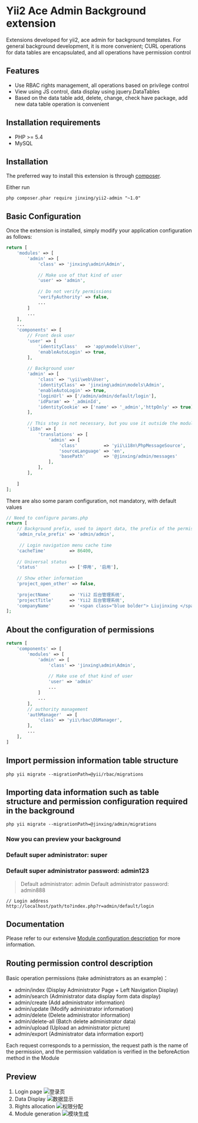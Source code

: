 Yii2 Ace Admin Background extension
=======================

Extensions developed for yii2, ace admin for background templates. For general background development, it is more convenient; CURL operations for data tables are encapsulated, and all operations have permission control

## Features
* Use RBAC rights management, all operations based on privilege control
* View using JS control, data display using jquery.DataTables
* Based on the data table add, delete, change, check have package, add new data table operation is convenient
## Installation requirements
* PHP >= 5.4
* MySQL

## Installation

The preferred way to install this extension is through [composer](http://getcomposer.org/download/).

Either run
```
php composer.phar require jinxing/yii2-admin "~1.0"
```

Basic Configuration
-------------------

Once the extension is installed, simply modify your application configuration as follows:

```php
return [
    'modules' => [
        'admin' => [
            'class' => 'jinxing\admin\Admin',
            
            // Make use of that kind of user
            'user' => 'admin',
            
            // Do not verify permissions
            'verifyAuthority' => false,
            ...
        ]
        ...
    ],
    ...
    'components' => [
        // Front desk user
        'user' => [
            'identityClass'   => 'app\models\User',
            'enableAutoLogin' => true,
        ],
        
        // Background user
        'admin' => [
            'class' => '\yii\web\User',
            'identityClass' => 'jinxing\admin\models\Admin',
            'enableAutoLogin' => true,
            'loginUrl' => ['/admin/admin/default/login'],
            'idParam' => '_adminId',
            'identityCookie' => ['name' => '_admin','httpOnly' => true],
        ],
        
        // This step is not necessary, but you use it outside the module. The controller, view in the module must be added!
        'i18n' => [
            'translations' => [
                'admin' => [
                    'class'          => 'yii\i18n\PhpMessageSource',
                    'sourceLanguage' => 'en',
                    'basePath'       => '@jinxing/admin/messages'
                ],
            ],
        ],
                
    ]
];
```

There are also some param configuration, not mandatory, with default values

```php
// Need to configure params.php
return [
    // Background prefix, used to import data, the prefix of the permission name; currently there is no good solution, all use this configuration item
    'admin_rule_prefix' => 'admin/admin', 
    
     // Login navigation menu cache time
    'cacheTime'         => 86400,    
    
    // Universal status                       
    'status'            => ['停用', '启用'],
    
    // Show other information
    'project_open_other' => false,
               
    'projectName'       => 'Yii2 后台管理系统',              
    'projectTitle'      => 'Yii2 后台管理系统',
    'companyName'       => '<span class="blue bolder"> Liujinxing </span> Yii2 Admin 项目 &copy; 2016-2018',  
];
```

About the configuration of permissions
------------------------------------------
```php
return [
    'components' => [
        'modules' => [
            'admin' => [
                'class' => 'jinxing\admin\Admin',
                
                // Make use of that kind of user
                'user' => 'admin'
                ...
            ]
            ...
        ],
        // authority management
        'authManager'  => [
            'class' => 'yii\rbac\DbManager',
        ],
        ...
    ],
]
```

## Import permission information table structure
```
php yii migrate --migrationPath=@yii/rbac/migrations
```

## Importing data information such as table structure and permission configuration required in the background
```
php yii migrate --migrationPath=@jinxing/admin/migrations
```

### Now you can preview your background
### Default super administrator: super
### Default super administrator password: admin123
> Default administrator: admin 
Default administrator password: admin888
```
// Login address
http://localhost/path/to?index.php?r=admin/default/login
```

## Documentation

Please refer to our extensive [Module configuration description](https://github.com/myloveGy/yii2-admin/wiki/2.Module-configuration) for more information.

## Routing permission control description

Basic operation permissions (take administrators as an example)：

* admin/index       (Display Administrator Page + Left Navigation Display)
* admin/search      (Administrator data display form data display)
* admin/create      (Add administrator information)
* admin/update      (Modify administrator information)
* admin/delete      (Delete administrator information)
* admin/delete-all  (Batch delete administrator data)
* admin/upload      (Upload an administrator picture)
* admin/export      (Administrator data information export)

Each request corresponds to a permission, the request path is the name of the permission, and the permission validation is verified in the beforeAction method in the Module

## Preview
1. Login page
![登录页](./dosc/images/desc1.png)
2. Data Display
![数据显示](./dosc/images/desc2.png)
3. Rights allocation
![权限分配](./dosc/images/desc3.png)
4. Module generation
![模块生成](./dosc/images/desc4.png)
